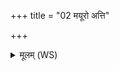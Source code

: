 +++
title = "02 मयूरो अत्ति"

+++
<details><summary>मूलम् (WS)</summary>

मयूरो अत्ति वृश्चिकं मयूरं वयं विद्मसि ।  
तं परि परिभेषजं वृश्विक जम्भनमसि ॥ २ ॥
</details>